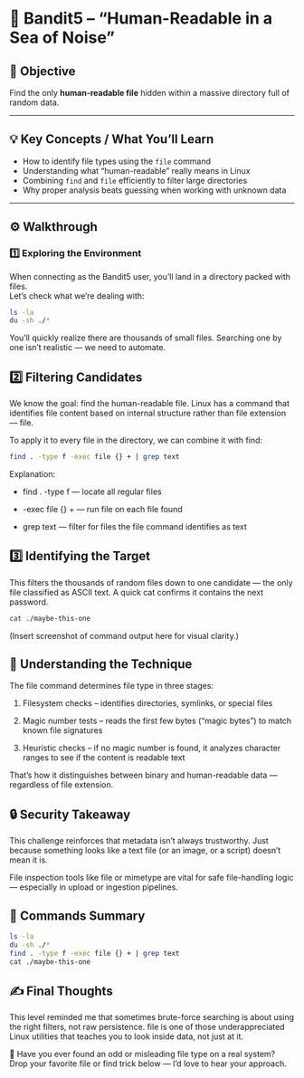# :trident: Bandit5 – “Human-Readable in a Sea of Noise”

## :dart: Objective  
Find the only **human-readable file** hidden within a massive directory full of random data.

---

## :bulb: Key Concepts / What You’ll Learn  
- How to identify file types using the `file` command  
- Understanding what “human-readable” really means in Linux  
- Combining `find` and `file` efficiently to filter large directories  
- Why proper analysis beats guessing when working with unknown data  

---

## :gear: Walkthrough  

### :one: Exploring the Environment  
When connecting as the Bandit5 user, you’ll land in a directory packed with files.  
Let’s check what we’re dealing with:

```bash
ls -la
du -sh ./*
```

You’ll quickly realize there are thousands of small files. Searching one by one isn’t realistic — we need to automate.

## :two: Filtering Candidates

We know the goal: find the human-readable file. Linux has a command that identifies file content based on internal structure rather than file extension — file.

To apply it to every file in the directory, we can combine it with find:

```bash
find . -type f -exec file {} + | grep text
```

Explanation:

* find . -type f — locate all regular files

* -exec file {} + — run file on each file found

* grep text — filter for files the file command identifies as text

## :three: Identifying the Target

This filters the thousands of random files down to one candidate — the only file classified as ASCII text.
A quick cat confirms it contains the next password.

```bash
cat ./maybe-this-one
```
(Insert screenshot of command output here for visual clarity.)

## :brain: Understanding the Technique

The file command determines file type in three stages:

1. Filesystem checks – identifies directories, symlinks, or special files

2. Magic number tests – reads the first few bytes (“magic bytes”) to match known file signatures

3. Heuristic checks – if no magic number is found, it analyzes character ranges to see if the content is readable text

That’s how it distinguishes between binary and human-readable data — regardless of file extension.

## :lock: Security Takeaway

This challenge reinforces that metadata isn’t always trustworthy.
Just because something looks like a text file (or an image, or a script) doesn’t mean it is.

File inspection tools like file or mimetype are vital for safe file-handling logic — especially in upload or ingestion pipelines.

## :toolbox: Commands Summary

```bash
ls -la
du -sh ./*
find . -type f -exec file {} + | grep text
cat ./maybe-this-one
```

## :writing_hand: Final Thoughts

This level reminded me that sometimes brute-force searching is about using the right filters, not raw persistence.
file is one of those underappreciated Linux utilities that teaches you to look inside data, not just at it.

:thought_balloon: Have you ever found an odd or misleading file type on a real system? Drop your favorite file or find trick below — I’d love to hear your approach.


